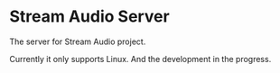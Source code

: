 # Stream Audio Server

The server for Stream Audio project.

Currently it only supports Linux. And the development in the progress.
